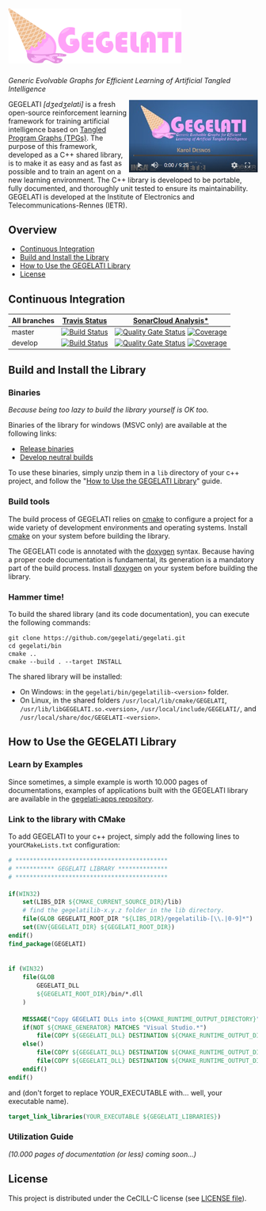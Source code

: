 # <img src="./doc/img/logo-full.svg" alt="GEGELATI" width="350"/>
_Generic Evolvable Graphs for Efficient Learning of Artificial Tangled Intelligence_

<a href="http://www.youtube.com/watch?feature=player_embedded&v=t0Ta5Vo5h7s
" target="_blank"><img align="right" src="./doc/img/GEGELATI_video_screenshoot.png"
alt="Introduction to GEGELATI" width="260" border="0" /></a>

GEGELATI _\[dʒedʒelati\]_ is a fresh open-source reinforcement learning framework for training artificial intelligence based on [Tangled Program Graphs (TPGs)](http://stephenkelly.ca/research_files/Kelly-Stephen-PhD-CSCI-June-2018.pdf). The purpose of this framework, developed as a C++ shared library, is to make it as easy and as fast as possible and to train an agent on a new learning environment. The C++ library is developed to be portable, fully documented, and thoroughly unit tested to ensure its maintainability. GEGELATI is developed at the Institute of Electronics and Telecommunications-Rennes (IETR).

## Overview
* [Continuous Integration](#continuous-integration)
* [Build and Install the Library](#build-and-install-the-library)
* [How to Use the GEGELATI Library](#how-to-use-the-gegelati-library)
* [License](#license)

## Continuous Integration

| All branches | [Travis Status](https://travis-ci.com/gegelati/gegelati) | [SonarCloud Analysis](https://sonarcloud.io/dashboard?id=gegelati_gegelati)[*](https://sonarcloud.io/organizations/gegelati/quality_gates/show/23677)|
| ------------- |  ------------- |  ------------- |
| master  |  [![Build Status](https://travis-ci.com/gegelati/gegelati.svg?branch=master)](https://travis-ci.com/gegelati/gegelati/branches)  | [![Quality Gate Status](https://sonarcloud.io/api/project_badges/measure?branch=master&project=gegelati_gegelati&metric=alert_status)](https://sonarcloud.io/dashboard?id=gegelati_gegelati&branch=master) [![Coverage](https://sonarcloud.io/api/project_badges/measure?branch=master&project=gegelati_gegelati&metric=coverage)](https://sonarcloud.io/dashboard?id=gegelati_gegelati&branch=master)|
| develop  | [![Build Status](https://travis-ci.com/gegelati/gegelati.svg?branch=develop)](https://travis-ci.com/gegelati/gegelati/branches) | [![Quality Gate Status](https://sonarcloud.io/api/project_badges/measure?branch=develop&project=gegelati_gegelati&metric=alert_status)](https://sonarcloud.io/dashboard?id=gegelati_gegelati&branch=develop) [![Coverage](https://sonarcloud.io/api/project_badges/measure?branch=develop&project=gegelati_gegelati&metric=coverage)](https://sonarcloud.io/dashboard?id=gegelati_gegelati&branch=develop)|

## Build and Install the Library
### Binaries
_Because being too lazy to build the library yourself is OK too._

Binaries of the library for windows (MSVC only) are available at the following links:
* [Release binaries](https://github.com/gegelati/gegelati/releases)
* [Develop neutral builds](https://gegelati.github.io/neutral-builds/)

To use these binaries, simply unzip them in a `lib` directory of your c++ project, and follow the "[How to Use the GEGELATI Library](#how-to-use-the-gegelati-library)" guide.

### Build tools
The build process of GEGELATI relies on [cmake](https://cmake.org) to configure a project for a wide variety of development environments and operating systems. Install [cmake](https://cmake.org/download/) on your system before building the library.

The GEGELATI code is annotated with the [doxygen](http://www.doxygen.nl/) syntax. Because having a proper code documentation is fundamental, its generation is a mandatory part of the build process. Install [doxygen](http://www.doxygen.nl/download.html) on your system before building the library.

### Hammer time!
To build the shared library (and its code documentation), you can execute the following commands:

```shell
git clone https://github.com/gegelati/gegelati.git
cd gegelati/bin
cmake ..
cmake --build . --target INSTALL
```

The shared library will be installed:
* On Windows: in the `gegelati/bin/gegelatilib-<version>` folder.
* On Linux, in the shared folders `/usr/local/lib/cmake/GEGELATI`, `/usr/lib/libGEGELATI.so.<version>`, `/usr/local/include/GEGELATI/`, and `/usr/local/share/doc/GEGELATI-<version>`.

## How to Use the GEGELATI Library
### Learn by Examples
Since sometimes, a simple example is worth 10.000 pages of documentations, examples of applications built with the GEGELATI library are available in the [gegelati-apps repository](https://github.com/gegelati/gegelati-apps).

### Link to the library with CMake
To add GEGELATI to your c++ project, simply add the following lines to your`CMakeLists.txt` configuration:

```CMake
# *******************************************
# *********** GEGELATI LIBRARY **************
# *******************************************

if(WIN32)
	set(LIBS_DIR ${CMAKE_CURRENT_SOURCE_DIR}/lib)
    # find the gegelatilib-x.y.z folder in the lib directory.
	file(GLOB GEGELATI_ROOT_DIR "${LIBS_DIR}/gegelatilib-[\\.|0-9]*")
	set(ENV{GEGELATI_DIR} ${GEGELATI_ROOT_DIR})
endif()
find_package(GEGELATI)


if (WIN32)
	file(GLOB
		GEGELATI_DLL
		${GEGELATI_ROOT_DIR}/bin/*.dll
	)

	MESSAGE("Copy GEGELATI DLLs into ${CMAKE_RUNTIME_OUTPUT_DIRECTORY}")
	if(NOT ${CMAKE_GENERATOR} MATCHES "Visual Studio.*")
		file(COPY ${GEGELATI_DLL} DESTINATION ${CMAKE_RUNTIME_OUTPUT_DIRECTORY})
	else()
		file(COPY ${GEGELATI_DLL} DESTINATION ${CMAKE_RUNTIME_OUTPUT_DIRECTORY}/Debug)
		file(COPY ${GEGELATI_DLL} DESTINATION ${CMAKE_RUNTIME_OUTPUT_DIRECTORY}/Release)
	endif()
endif()
```
and (don't forget to replace YOUR_EXECUTABLE with... well, your executable name).
```CMake
target_link_libraries(YOUR_EXECUTABLE ${GEGELATI_LIBRARIES})
```

### Utilization Guide
_(10.000 pages of documentation (or less) coming soon...)_

## License
This project is distributed under the CeCILL-C license (see [LICENSE file](LICENSE.txt)).
